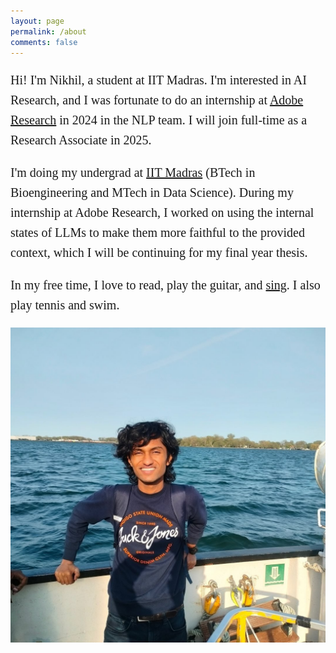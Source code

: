 ```yaml
---
layout: page
permalink: /about
comments: false
---
```


<div class="row justify-content-between">
  <div class="col-md-8 pr-5">
    <p class="custom-text">Hi! I'm Nikhil, a student at IIT Madras. I'm interested in AI Research, and I was fortunate to do an internship at  <a href="https://research.adobe.com/" target="_blank">Adobe Research</a> in 2024 in the NLP team. I will join full-time as a Research Associate in 2025.</p>
    <p class="custom-text">I'm doing my undergrad at <a href="https://www.iitm.ac.in/" target="_blank">IIT Madras</a> (BTech in Bioengineering and MTech in Data Science). During my internship at Adobe Research, I worked on using the internal states of LLMs to make them more faithful to the provided context, which I will be continuing for my final year thesis.</p>
    <p class="custom-text">In my free time, I love to read, play the guitar, and <a href="https://www.instagram.com/nikhilanand_music/" target="_blank">sing</a>. I also play tennis and swim.</p>
  </div>
  <div class="col-md-4">
    <img src="assets/images/pp_canada.jpeg" alt="Nikhil Anand" class="img-fluid">
    <div class="social-links mt-3 text-center">
    <a href="https://www.linkedin.com/in/nikhilanand1303/" target="_blank"><i class="fab fa-linkedin"></i></a>
    <a href="https://twitter.com/nikhilanand003" target="_blank"><i class="fab fa-twitter"></i></a>
    <a href="https://github.com/nikhilanand03" target="_blank"><i class="fab fa-github"></i></a>
    <a href="https://medium.com/@nikhilanandnj"><i class="fa-brands fa-medium"></i></a>
    <a href="mailto:nikhilanandnj@gmail.com"><i class="fas fa-envelope"></i></a>
    </div>

  </div>

  
  
</div>

<style>
  .custom-text {
    font-size: 1.25rem;
    /* font-family: 'Arial', sans-serif; */
    font-family: 'Georgia', serif;
    line-height: 1.6;
  }
  .social-links a {
    font-size: 2rem;
    margin-right: 15px;
    color: #333;
    text-decoration: none;
  }

  .social-links a:hover {
    color: #007bff;
  }

  .text-center {
    text-align: center; /* Centers the icons in the div */
  }
</style>

<!-- <div class="container">
  <div class="row justify-content-center">
    <div class="col-md-12 text-center mb-4">
      <img src="assets/images/pp.jpeg" alt="Nikhil Anand" class="img-fluid custom-img">
    </div>
  </div>
  <div class="row justify-content-center">
    <div class="col-md-8">
      <p>Hi! I'm Nikhil, a student at IIT Madras. I'm interested in AI Research, and I was fortunate to do an internship at Adobe Research in 2024 in the NLP team. I will join full-time as a Research Associate in 2025.</p>
      <p>I'm doing my undergrad at IIT Madras (BTech in Bioengineering and MTech in Data Science). My thesis is based on using Activation Steering to improve contextual faithfulness in LLMs.</p>
    </div>
  </div>
</div>

<style>
  .custom-img {
    max-width: 50%; /* Adjust as needed */
    height: auto;
  }
</style> -->
